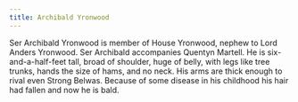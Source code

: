 ```yaml
---
title: Archibald Yronwood
---
```


Ser Archibald Yronwood is member of House Yronwood, nephew to Lord Anders Yronwood. Ser Archibald accompanies Quentyn Martell. He is six-and-a-half-feet tall, broad of shoulder, huge of belly, with legs like tree trunks, hands the size of hams, and no neck. His arms are thick enough to rival even Strong Belwas. Because of some disease in his childhood his hair had fallen and now he is bald.



